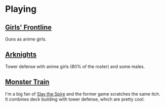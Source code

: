 # Playing

## [Girls' Frontline](https://en.wikipedia.org/wiki/Girls%27_Frontline)

Guns as anime girls. 
## [Arknights](https://en.wikipedia.org/wiki/Arknights)

Tower defense with anime girls (80% of the roster) and some males.

## [Monster Train](https://store.steampowered.com/app/1102190/Monster_Train/)

I'm a big fan of [Slay the Spire](https://store.steampowered.com/app/646570/Slay_the_Spire/) and the former game scratches the same itch. 
It combines deck building with tower defense, which are pretty cool.
